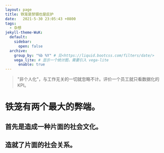 ```yaml
---
layout: page
title: 铁笼是禁锢也是庇护
date:   2021-5-30 23:05:43 +0800
tags:
  - 杂想
jekyll-theme-WuK:
  default:
    sidebar:
      open: false
  archive:
    group_by: "%b %Y" # 见<https://liquid.bootcss.com/filters/date/>
    vega_lite: # 显示一个统计图，需要引入 vega-lite
      enable: true
---
```


> "非个人化"，与工作无关的一切就忽略不计。评价一个员工就只看数据化的KPI。

# 铁笼有两个最大的弊端。
## 首先是造成一种片面的社会文化。

## 造就了片面的社会关系。